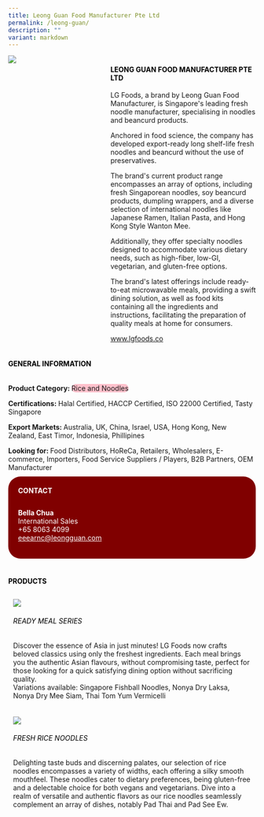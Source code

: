 ```yaml
---
title: Leong Guan Food Manufacturer Pte Ltd
permalink: /leong-guan/
description: ""
variant: markdown
---
```

<div class="flex-paragraph">
	<div style="display: flex; flex-wrap: wrap;" class="flex-container">
		<div style="flex: 1 1 40%; display: block;" class="card sgds">
			<img src="https://drive.google.com/u/0/uc?id=1C-Wm5_Ux3B8gfgl_0i07VMmYgqp6muXb&amp;export=download">
		</div>
		<div style="flex: 1 1 58%; display: block; margin-left: 3px" class="card-sgds">
			<h4 style="text-transform: uppercase; color: black;"><b>Leong Guan Food Manufacturer Pte Ltd</b></h4>
			<p>LG Foods, a brand by Leong Guan Food Manufacturer, is Singapore's leading fresh noodle manufacturer, specialising in noodles and beancurd products.</p>
			<p>Anchored in food science, the company has developed export-ready long shelf-life fresh noodles and beancurd without the use of preservatives.</p>
			<p>The brand's current product range encompasses an array of options, including fresh Singaporean noodles, soy beancurd products, dumpling wrappers, and a diverse selection of international noodles like Japanese Ramen, Italian Pasta, and Hong Kong Style Wanton Mee.</p>
			<p>Additionally, they offer specialty noodles designed to accommodate various dietary needs, such as high-fiber, low-GI, vegetarian, and gluten-free options.</p>
			<p>The brand's latest offerings include ready-to-eat microwavable meals, providing a swift dining solution, as well as food kits containing all the ingredients and instructions, facilitating the preparation of quality meals at home for consumers.</p>
			<p><a target="_blank" href="https://www.lgfoods.co">www.lgfoods.co</a></p>
		</div>
	</div>
</div>

<h4 style="text-transform: uppercase; color: black;">
	<b>General Information</b>
</h4>
<div style="display: flex; flex-wrap: wrap;" class="flex-container">
	<div style="flex: 1 1 65%; display: block; align-self: stretch" class="card sgds">
		<div class="flex-paragraph">
			<p>
				<b>Product Category: </b>
				<span style="background-color: pink; border-radius: 10px;">Rice and Noodles</span>
			</p>
			<p>
				<b>Certifications: </b>Halal Certified, HACCP Certified, ISO 22000 Certified, Tasty Singapore
			</p>
			<p>
				<b>Export Markets: </b>Australia, UK, China, Israel, USA, Hong Kong, New Zealand, East Timor, Indonesia, Phillipines
			</p>
			<p style="margin-bottom: 10px;">
				<b>Looking for: </b>Food Distributors, HoReCa, Retailers, Wholesalers, E-commerce, Importers, Food Service Suppliers / Players, B2B Partners, OEM Manufacturer
			</p>
		</div>
	</div>
	<div style="flex: 1 1 35%; padding: 10px; display: block; background-color: maroon; border-radius: 25px; align-self: center;" class="card sgds">
		<h4 style="color: white; margin-top: 10px; margin-left: 10px;">CONTACT</h4>
		<div class="flex-paragraph">
			<p style="padding: 10px; color: white;">
				<b>Bella Chua</b>
				<br>International Sales<br>+65 8063 4099<br>
				<a style="color: white;" href="mailto:eeearnc@leongguan.com">eeearnc@leongguan.com</a>
			</p>
		</div>
	</div>
</div>
<br>
<h4 style="text-transform: uppercase; color: black;">
	<b>Products</b>
</h4>
<div style="display: flex; flex-wrap: wrap;">
	<div style="flex: 1 1 47%; margin: 10px; display: block;" class="card sgds">
		<div style="display: block;" class="flex-image">
			<img src="https://drive.google.com/u/0/uc?id=17bxVAIwZWFgp0TzW9IlHBXL7BJNcZuBw&amp;export=download">
		</div>
		<div class="flex-paragraph">
			<h6 style="text-transform: uppercase; color: black;">Ready Meal Series</h6>
			<p>Discover the essence of Asia in just minutes! LG Foods now crafts beloved classics using only the freshest ingredients. Each meal brings you the authentic Asian flavours, without compromising taste, perfect for those looking for a quick satisfying dining option without sacrificing quality.<br>Variations available: Singapore Fishball Noodles,  Nonya Dry Laksa, Nonya Dry Mee Siam, Thai Tom Yum Vermicelli</p>
		</div>
	</div>
	<div style="flex: 1 1 47%; margin: 10px; display: block;" class="card sgds">
		<div style="display: block;" class="flex-image">
			<img src="https://drive.google.com/u/0/uc?id=11UF9TyQaS8EtsCVSQ7u_gVT_T-XCW4w1&amp;export=download">
		</div>
		<div class="flex-paragraph">
			<h6 style="text-transform: uppercase; color: black;">Fresh Rice Noodles</h6>
			<p>Delighting taste buds and discerning palates, our selection of rice noodles encompasses a variety of widths, each offering a silky smooth mouthfeel. These noodles cater to dietary preferences, being gluten-free and a delectable choice for both vegans and vegetarians. Dive into a realm of versatile and authentic flavors as our rice noodles seamlessly complement an array of dishes, notably Pad Thai and Pad See Ew.</p>
		</div>
	</div>
</div>